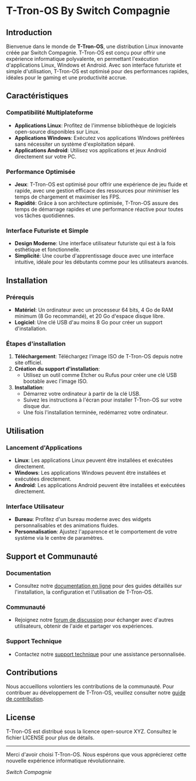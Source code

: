 # T-Tron-OS By Switch Compagnie

## Introduction

Bienvenue dans le monde de **T-Tron-OS**, une distribution Linux innovante créée par Switch Compagnie. T-Tron-OS est conçu pour offrir une expérience informatique polyvalente, en permettant l'exécution d'applications Linux, Windows et Android. Avec son interface futuriste et simple d'utilisation, T-Tron-OS est optimisé pour des performances rapides, idéales pour le gaming et une productivité accrue.

## Caractéristiques

### Compatibilité Multiplateforme
- **Applications Linux**: Profitez de l'immense bibliothèque de logiciels open-source disponibles sur Linux.
- **Applications Windows**: Exécutez vos applications Windows préférées sans nécessiter un système d'exploitation séparé.
- **Applications Android**: Utilisez vos applications et jeux Android directement sur votre PC.

### Performance Optimisée
- **Jeux**: T-Tron-OS est optimisé pour offrir une expérience de jeu fluide et rapide, avec une gestion efficace des ressources pour minimiser les temps de chargement et maximiser les FPS.
- **Rapidité**: Grâce à son architecture optimisée, T-Tron-OS assure des temps de démarrage rapides et une performance réactive pour toutes vos tâches quotidiennes.

### Interface Futuriste et Simple
- **Design Moderne**: Une interface utilisateur futuriste qui est à la fois esthétique et fonctionnelle.
- **Simplicité**: Une courbe d'apprentissage douce avec une interface intuitive, idéale pour les débutants comme pour les utilisateurs avancés.

## Installation

### Prérequis
- **Matériel**: Un ordinateur avec un processeur 64 bits, 4 Go de RAM minimum (8 Go recommandé), et 20 Go d'espace disque libre.
- **Logiciel**: Une clé USB d'au moins 8 Go pour créer un support d'installation.

### Étapes d'installation
1. **Téléchargement**: Téléchargez l'image ISO de T-Tron-OS depuis notre site officiel.
2. **Création du support d'installation**:
    - Utilisez un outil comme Etcher ou Rufus pour créer une clé USB bootable avec l'image ISO.
3. **Installation**:
    - Démarrez votre ordinateur à partir de la clé USB.
    - Suivez les instructions à l'écran pour installer T-Tron-OS sur votre disque dur.
    - Une fois l'installation terminée, redémarrez votre ordinateur.

## Utilisation

### Lancement d'Applications
- **Linux**: Les applications Linux peuvent être installées et exécutées directement.
- **Windows**: Les applications Windows peuvent être installées et exécutées directement.
- **Android**: Les applications Android peuvent être installées et exécutées directement.

### Interface Utilisateur
- **Bureau**: Profitez d'un bureau moderne avec des widgets personnalisables et des animations fluides.
- **Personnalisation**: Ajustez l'apparence et le comportement de votre système via le centre de paramètres.

## Support et Communauté

### Documentation
- Consultez notre [documentation en ligne](https://documentation.ttron.eu) pour des guides détaillés sur l'installation, la configuration et l'utilisation de T-Tron-OS.

### Communauté
- Rejoignez notre [forum de discussion](https://forum.ttron.eu) pour échanger avec d'autres utilisateurs, obtenir de l'aide et partager vos expériences.

### Support Technique
- Contactez notre [support technique](mailto:contact@ttron.eu) pour une assistance personnalisée.

## Contributions

Nous accueillons volontiers les contributions de la communauté. Pour contribuer au développement de T-Tron-OS, veuillez consulter notre [guide de contribution](https://switchcompagnie.eu).

## License

T-Tron-OS est distribué sous la licence open-source XYZ. Consultez le fichier LICENSE pour plus de détails.

---

Merci d'avoir choisi T-Tron-OS. Nous espérons que vous apprécierez cette nouvelle expérience informatique révolutionnaire.

*Switch Compagnie*
